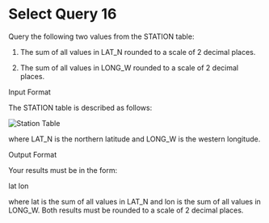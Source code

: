 # Select Query 16
Query the following two values from the STATION table:

1. The sum of all values in LAT_N rounded to a scale of 2 decimal places.

2. The sum of all values in LONG_W rounded to a scale of 2 decimal places.

Input Format

The STATION table is described as follows:


![Station Table](https://s3.amazonaws.com/hr-challenge-images/9336/1449345840-5f0a551030-Station.jpg)


where LAT_N is the northern latitude and LONG_W is the western longitude.

Output Format

Your results must be in the form:
 
  lat lon

where lat is the sum of all values in LAT_N and lon is the sum of all values in LONG_W. Both results must be rounded to a scale of 2 decimal places.  